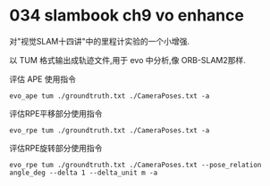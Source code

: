 # 034 slambook ch9 vo enhance

对"视觉SLAM十四讲"中的里程计实验的一个小增强.

以 TUM 格式输出成轨迹文件,用于 evo 中分析,像 ORB-SLAM2那样.

评估 APE 使用指令

```
evo_ape tum ./groundtruth.txt ./CameraPoses.txt -a
```

评估RPE平移部分使用指令

```
evo_rpe tum ./groundtruth.txt ./CameraPoses.txt -a
```

评估RPE旋转部分使用指令

```
evo_rpe tum ./groundtruth.txt ./CameraPoses.txt --pose_relation angle_deg --delta 1 --delta_unit m -a
```

